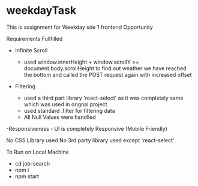 # weekdayTask
This is assignment for Weekday sde 1 frontend Opportunity

Requirements Fullfilled

- Infinite Scroll 
    - used  window.innerHeight + window.scrollY >= document.body.scrollHeight to find out weather we have reached the bottom and called the POST request again with increased offset

- Filtering 
    - used a third part library 'react-select' as it was completely same which was used in orignal project
    - used standard .filter for filtering data 
    - All Null Values were handlled 

-Responsiveness
    - UI is completely Responsive (Mobile Friendly)

No CSS Library used
No 3rd party library used except 'react-select'

To Run on Local Machine 
- cd job-search
-  npm i
- npm start


